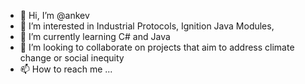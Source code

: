 - 👋 Hi, I’m @ankev
- 👀 I’m interested in Industrial Protocols, Ignition Java Modules, 
- 🌱 I’m currently learning C# and Java
- 💞️ I’m looking to collaborate on projects that aim to address climate change or social inequity
- 📫 How to reach me ...

<!---
ankev/ankev is a ✨ special ✨ repository because its `README.md` (this file) appears on your GitHub profile.
You can click the Preview link to take a look at your changes.
--->
